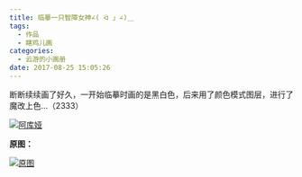 ```yaml
---
title: 临摹一只智障女神∠( ᐛ 」∠)＿
tags:
  - 作品
  - 瞎鸡儿画
categories:
  - 云游的小画册
date: 2017-08-25 15:05:26
---
```


断断续续画了好久，一开始临摹时画的是黑白色，后来用了颜色模式图层，进行了魔改上色…（2333）

[![阿库娅](http://media.yunyoujun.cn/draw/konosuba-aqua.jpg "阿库娅")](http://media.yunyoujun.cn/draw/konosuba-aqua.jpg "阿库娅")

<!-- more -->

**原图：**

[![原图](http://media.yunyoujun.cn/draw/96.png "原图")](http://media.yunyoujun.cn/draw/96.png "原图")